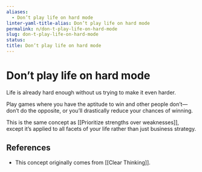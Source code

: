 ```yaml
---
aliases:
  - Don’t play life on hard mode
linter-yaml-title-alias: Don’t play life on hard mode
permalink: n/don-t-play-life-on-hard-mode
slug: don-t-play-life-on-hard-mode
status: 
title: Don’t play life on hard mode
---
```

# Don’t play life on hard mode

Life is already hard enough without us trying to make it even harder.

Play games where you have the aptitude to win and other people don’t—don’t do the opposite, or you’ll drastically reduce your chances of winning.

This is the same concept as [[Prioritize strengths over weaknesses]], except it’s applied to all facets of your life rather than just business strategy.

## References

- This concept originally comes from [[Clear Thinking]].

